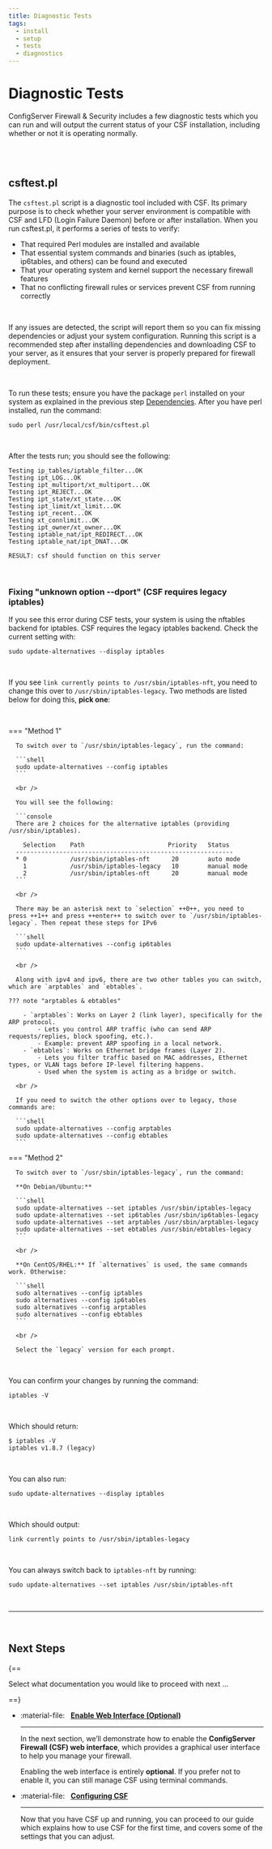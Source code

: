 ```yaml
---
title: Diagnostic Tests
tags:
  - install
  - setup
  - tests
  - diagnostics
---
```


# Diagnostic Tests <!-- omit from toc -->

ConfigServer Firewall & Security includes a few diagnostic tests which you can run and will output the current status of your CSF installation, including whether or not it is operating normally.

<br />
<br />

## csftest.pl

The `csftest.pl` script is a diagnostic tool included with CSF. Its primary purpose is to check whether your server environment is compatible with CSF and LFD (Login Failure Daemon) before or after installation. When you run csftest.pl, it performs a series of tests to verify:

- That required Perl modules are installed and available
- That essential system commands and binaries (such as iptables, ip6tables, and others) can be found and executed
- That your operating system and kernel support the necessary firewall features
- That no conflicting firewall rules or services prevent CSF from running correctly

<br />

If any issues are detected, the script will report them so you can fix missing dependencies or adjust your system configuration. Running this script is a recommended step after installing dependencies and downloading CSF to your server, as it ensures that your server is properly prepared for firewall deployment.

<br />

To run these tests; ensure you have the package `perl` installed on your system as explained in the previous step [Dependencies](../install/dependencies.md). After you have perl installed, run the command:

```shell
sudo perl /usr/local/csf/bin/csftest.pl
```

<br />

After the tests run; you should see the following:

```terminal
Testing ip_tables/iptable_filter...OK
Testing ipt_LOG...OK
Testing ipt_multiport/xt_multiport...OK
Testing ipt_REJECT...OK
Testing ipt_state/xt_state...OK
Testing ipt_limit/xt_limit...OK
Testing ipt_recent...OK
Testing xt_connlimit...OK
Testing ipt_owner/xt_owner...OK
Testing iptable_nat/ipt_REDIRECT...OK
Testing iptable_nat/ipt_DNAT...OK

RESULT: csf should function on this server
```

<br />

### Fixing "unknown option --dport" (CSF requires legacy iptables)

If you see this error during CSF tests, your system is using the nftables backend for iptables. CSF requires the legacy iptables backend. Check the current setting with:

```shell
sudo update-alternatives --display iptables
```

<br />

If you see `link currently points to /usr/sbin/iptables-nft`, you need to change this over to `/usr/sbin/iptables-legacy`. Two methods are listed below for doing this, **pick one**:

<br />


=== "Method 1"

      To switch over to `/usr/sbin/iptables-legacy`, run the command:

      ```shell
      sudo update-alternatives --config iptables
      ```

      <br />

      You will see the following:

      ```console
      There are 2 choices for the alternative iptables (providing /usr/sbin/iptables).

        Selection    Path                       Priority   Status
      ------------------------------------------------------------
      * 0            /usr/sbin/iptables-nft      20        auto mode
        1            /usr/sbin/iptables-legacy   10        manual mode
        2            /usr/sbin/iptables-nft      20        manual mode
      ```

      <br />

      There may be an asterisk next to `selection` ++0++, you need to press ++1++ and press ++enter++ to switch over to `/usr/sbin/iptables-legacy`. Then repeat these steps for IPv6

      ```shell
      sudo update-alternatives --config ip6tables
      ```

      <br />

      Along with ipv4 and ipv6, there are two other tables you can switch, which are `arptables` and `ebtables`. 
      
    ??? note "arptables & ebtables"

        - `arptables`: Works on Layer 2 (link layer), specifically for the ARP protocol.
            - Lets you control ARP traffic (who can send ARP requests/replies, block spoofing, etc.).
            - Example: prevent ARP spoofing in a local network.
        - `ebtables`: Works on Ethernet bridge frames (Layer 2).
            - Lets you filter traffic based on MAC addresses, Ethernet types, or VLAN tags before IP-level filtering happens.
            - Used when the system is acting as a bridge or switch.

      <br />

      If you need to switch the other options over to legacy, those commands are:

      ```shell
      sudo update-alternatives --config arptables
      sudo update-alternatives --config ebtables
      ```

=== "Method 2"

      To switch over to `/usr/sbin/iptables-legacy`, run the command:

      **On Debian/Ubuntu:**

      ```shell
      sudo update-alternatives --set iptables /usr/sbin/iptables-legacy
      sudo update-alternatives --set ip6tables /usr/sbin/ip6tables-legacy
      sudo update-alternatives --set arptables /usr/sbin/arptables-legacy
      sudo update-alternatives --set ebtables /usr/sbin/ebtables-legacy
      ```

      <br />

      **On CentOS/RHEL:** If `alternatives` is used, the same commands work. Otherwise:

      ```shell
      sudo alternatives --config iptables
      sudo alternatives --config ip6tables
      sudo alternatives --config arptables
      sudo alternatives --config ebtables
      ```

      <br />

      Select the `legacy` version for each prompt.



<br />

You can confirm your changes by running the command:

```shell
iptables -V
```

<br />

Which should return:

```console
$ iptables -V
iptables v1.8.7 (legacy)
```

<br />

You can also run:

```shell
sudo update-alternatives --display iptables
```

<br />

Which should output:

```shell
link currently points to /usr/sbin/iptables-legacy
```

<br />

You can always switch back to `iptables-nft` by running:

```shell
sudo update-alternatives --set iptables /usr/sbin/iptables-nft
```

<br />

---

<br />

## Next Steps <!-- omit from toc -->

{==

Select what documentation you would like to proceed with next ...

==}

<div class="grid cards" markdown>

-   :material-file: &nbsp; __[Enable Web Interface (Optional)](./webui.md)__

    ---

    In the next section, we’ll demonstrate how to enable the **ConfigServer 
    Firewall (CSF) web interface**, which provides a graphical user 
    interface to help you manage your firewall.  

    Enabling the web interface is entirely **optional**. If you prefer not 
    to enable it, you can still manage CSF using terminal commands.

-   :material-file: &nbsp; __[Configuring CSF](webui.md)__

    ---

    Now that you have CSF up and running, you can proceed to our guide 
    which explains how to use CSF for the first time, and covers some
    of the settings that you can adjust.

</div>
